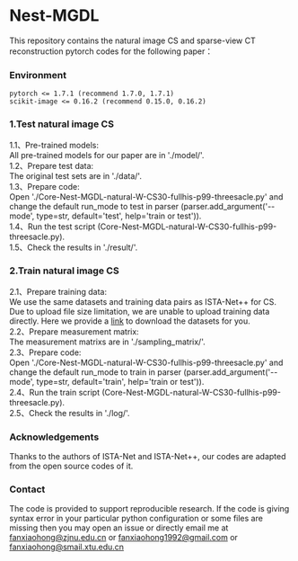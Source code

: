 # Nest-MGDL
This repository contains the natural image CS and sparse-view CT reconstruction pytorch codes for the following paper：  


### Environment  
```
pytorch <= 1.7.1 (recommend 1.7.0, 1.7.1)
scikit-image <= 0.16.2 (recommend 0.15.0, 0.16.2)
```

### 1.Test natural image CS    
1.1、Pre-trained models:  
All pre-trained models for our paper are in './model/'.  
1.2、Prepare test data:  
The original test sets are in './data/'.  
1.3、Prepare code:  
Open './Core-Nest-MGDL-natural-W-CS30-fullhis-p99-threesacle.py' and change the default run_mode to test in parser (parser.add_argument('--mode', type=str, default='test', help='train or test')).  
1.4、Run the test script (Core-Nest-MGDL-natural-W-CS30-fullhis-p99-threesacle.py).  
1.5、Check the results in './result/'.

### 2.Train natural image CS  
2.1、Prepare training data:  
We use the same datasets and training data pairs as ISTA-Net++ for CS. Due to upload file size limitation, we are unable to upload training data directly. Here we provide a [link](https://pan.baidu.com/s/1DY04Xsp7xfv2sJmm6DeTAA?pwd=y2l0) to download the datasets for you.  
2.2、Prepare measurement matrix:  
The measurement matrixs are in './sampling_matrix/'.  
2.3、Prepare code:  
Open './Core-Nest-MGDL-natural-W-CS30-fullhis-p99-threesacle.py' and change the default run_mode to train in parser (parser.add_argument('--mode', type=str, default='train', help='train or test')).  
2.4、Run the train script (Core-Nest-MGDL-natural-W-CS30-fullhis-p99-threesacle.py).  
2.5、Check the results in './log/'.


### Acknowledgements  
Thanks to the authors of ISTA-Net and ISTA-Net++, our codes are adapted from the open source codes of it.   

### Contact  
The code is provided to support reproducible research. If the code is giving syntax error in your particular python configuration or some files are missing then you may open an issue or directly email me at fanxiaohong@zjnu.edu.cn or fanxiaohong1992@gmail.com or fanxiaohong@smail.xtu.edu.cn
